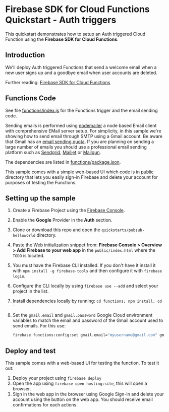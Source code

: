 # Firebase SDK for Cloud Functions Quickstart - Auth triggers

This quickstart demonstrates how to setup an Auth triggered Cloud Function using the **Firebase SDK for Cloud Functions**.


## Introduction

We'll deploy Auth triggered Functions that send a welcome email when a new user signs up and a goodbye email when user accounts are deleted.

Further reading: [Firebase SDK for Cloud Functions](https://firebase.google.com/docs/functions/)


## Functions Code

See file [functions/index.js](functions/index.js) for the Functions trigger and the email sending code.

Sending emails is performed using [nodemailer](https://www.npmjs.com/package/nodemailer) a node based Email client with comprehensive EMail server setup. For simplicity, in this sample we're showing how to send email through SMTP using a Gmail account. Be aware that Gmail has an [email sending quota](https://support.google.com/mail/answer/22839). If you are planning on sending a large number of emails you should use a professional email sending platform such as [Sendgrid](https://console.cloud.google.com/launcher/details/sendgrid-app/sendgrid-email), [Mailjet](https://www.mailjet.com/google) or [Mailgun](http://www.mailgun.com/google).

The dependencies are listed in [functions/package.json](functions/package.json).

This sample comes with a simple web-based UI which code is in [public](public) directory that lets you easily sign-in Firebase and delete your account for purposes of testing the Functions.


## Setting up the sample

 1. Create a Firebase Project using the [Firebase Console](https://console.firebase.google.com).
 1. Enable the **Google** Provider in the **Auth** section.
 1. Clone or download this repo and open the `quickstarts/pubsub-helloworld` directory.
 1. Paste the Web initialization snippet from: **Firebase Console > Overview > Add Firebase to your web app** in the `public/index.html` where the `TODO` is located.
 1. You must have the Firebase CLI installed. If you don't have it install it with `npm install -g firebase-tools` and then configure it with `firebase login`.
 1. Configure the CLI locally by using `firebase use --add` and select your project in the list.
 1. Install dependencies locally by running: `cd functions; npm install; cd -`
 1. Set the `gmail.email` and `gmail.password` Google Cloud environment variables to match the email and password of the Gmail account used to send emails. For this use:

    ```bash
    firebase functions:config:set gmail.email="myusername@gmail.com" gmail.password="secretpassword"
    ```


## Deploy and test

This sample comes with a web-based UI for testing the function. To test it out:

 1. Deploy your project using `firebase deploy`
 1. Open the app using `firebase open hosting:site`, this will open a browser.
 1. Sign in the web app in the browser using Google Sign-In and delete your account using the button on the web app. You should receive email confirmations for each actions.
